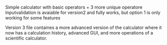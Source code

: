 Simple calculator with basic operators + 3 more unique operatore
Inputvalidation is avaiable for version2 and fully works, but option 1 is only working for some features

Version 3 file containes a more advanced version of the calculator where it now has a calculation history, advanced GUI, and more operations of a scientific calculator.
